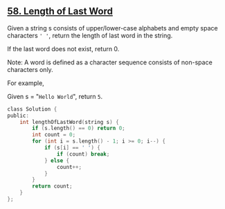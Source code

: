 ## [58. Length of Last Word](https://leetcode.com/problems/length-of-last-word/#/description)

Given a string s consists of upper/lower-case alphabets and empty space characters `' '`, return the length of last word in the string.

If the last word does not exist, return 0.

Note: A word is defined as a character sequence consists of non-space characters only.

For example,

Given s = "`Hello World`",
return `5`.

```c
class Solution {
public:
    int lengthOfLastWord(string s) {
        if (s.length() == 0) return 0;
        int count = 0;
        for (int i = s.length() - 1; i >= 0; i--) {
            if (s[i] == ' ') {
                if (count) break;
            } else {
                count++;
            }
        }
        return count;
    }
};
```